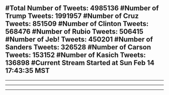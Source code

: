 #Total Number of Tweets: 4985136 
#Number of Trump Tweets: 1991957
#Number of Cruz Tweets: 851509
#Number of Clinton Tweets: 568476
#Number of Rubio Tweets: 506415
#Number of Jeb! Tweets: 450201
#Number of Sanders Tweets: 326528
#Number of Carson Tweets: 153152
#Number of Kasich Tweets: 136898
#Current Stream Started at Sun Feb 14 17:43:35 MST
---
---
---
---
